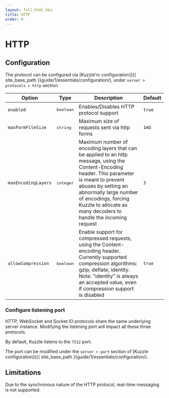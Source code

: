 ```yaml
---
layout: full.html.hbs
title: HTTP
order: 0
---
```


# HTTP

## Configuration

The protocol can be configured via [Kuzzle'rc configuration]({{ site_base_path }}guide/1/essentials/configuration/), under ``server > protocols > http`` section.

| Option | Type | Description | Default |
|---|---|---|---|
| ``enabled`` | <pre>boolean</pre> | Enables/Disables HTTP protocol support | ``true`` |
| ``maxFormFileSize`` | <pre>string</pre> | Maximum size of requests sent via http forms | ``1mb`` |
| ``maxEncodingLayers`` | <pre>integer</pre> | Maximum number of encoding layers that can be applied to an http message, using the Content-Encoding header. This parameter is meant to prevent abuses by setting an abnormally large number of encodings, forcing Kuzzle to allocate as many decoders to handle the incoming request | ``3`` |
| ``allowCompression`` | <pre>boolean</pre> | Enable support for compressed requests, using the Content-encoding header. Currently supported compression algorithms: gzip, deflate, identity. Note: "identity" is always an accepted value, even if compression support is disabled | ``true`` |

### Configure listening port

<div class="alert alert-warning">
HTTP, WebSocket and Socket IO protocols share the same underlying server instance. Modifying the listening port will impact all these three protocols.
</div>

By default, Kuzzle listens to the ``7512`` port.

The port can be modified under the ``server > port`` section of [Kuzzle configuration]({{ site_base_path }}guide/1/essentials/configuration/).

## Limitations

Due to the synchronous nature of the HTTP protocol, real-time messaging is not supported.